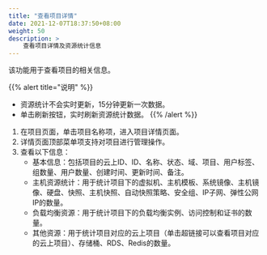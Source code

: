 ```yaml
---
title: "查看项目详情"
date: 2021-12-07T18:37:50+08:00
weight: 50
description: >
    查看项目详情及资源统计信息
---
```


该功能用于查看项目的相关信息。

{{% alert title="说明" %}}
- 资源统计不会实时更新，15分钟更新一次数据。
- 单击刷新按钮，实时刷新资源统计数据。
{{% /alert %}}

1. 在项目页面，单击项目名称项，进入项目详情页面。
2. 详情页面顶部菜单项支持对项目进行管理操作。
3. 查看以下信息：
    - 基本信息：包括项目的云上ID、ID、名称、状态、域、项目、用户标签、组数量、用户数量、创建时间、更新时间、备注。
    - 主机资源统计：用于统计项目下的虚拟机、主机模板、系统镜像、主机镜像、硬盘、快照、主机快照、自动快照策略、安全组、IP子网、弹性公网IP的数量。
    - 负载均衡资源：用于统计项目下的负载均衡实例、访问控制和证书的数量。
    - 其他资源：用于统计项目对应的云上项目（单击超链接可以查看项目对应的云上项目）、存储桶、RDS、Redis的数量。
